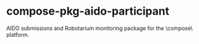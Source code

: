 # compose-pkg-aido-participant

AIDO submissions and Robotarium monitoring package for the \compose\ platform.
